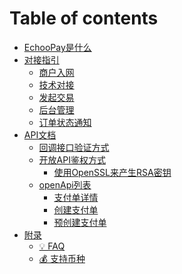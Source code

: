 # Table of contents

* [EchooPay是什么](README.md)
* [对接指引](<README (2).md>)
  * [商户入网](dui-jie-zhi-yin/what-we-do.md)
  * [技术对接](dui-jie-zhi-yin/ji-shu-dui-jie.md)
  * [发起交易](dui-jie-zhi-yin/fa-qi-jiao-yi.md)
  * [后台管理](dui-jie-zhi-yin/hou-tai-guan-li.md)
  * [订单状态通知](dui-jie-zhi-yin/ding-dan-zhuang-tai-tong-zhi.md)
* [API文档](<README (1).md>)
  * [回调接口验证方式](api-wen-dang/seller-callback.md)
  * [开放API鉴权方式](api-wen-dang/kai-fang-api-jian-quan-fang-shi/README.md)
    * [使用OpenSSL来产生RSA密钥](api-wen-dang/kai-fang-api-jian-quan-fang-shi/rsa-secret-create.md)
  * [openApi列表](api-wen-dang/open-api-list/README.md)
    * [支付单详情](api-wen-dang/open-api-list/chuang-jian-zhi-fu-dan-1.md)
    * [创建支付单](api-wen-dang/open-api-list/chuang-jian-zhi-fu-dan.md)
    * [预创建支付单](api-wen-dang/open-api-list/yu-chuang-jian-zhi-fu-dan.md)
* [附录](fu-lu/README.md)
  * [💡 FAQ](fu-lu/error-code.md)
  * [💰 支持币种](fu-lu/inviting-members.md)
